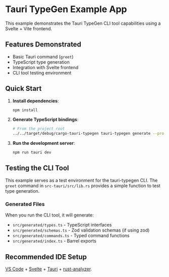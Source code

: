 # Tauri TypeGen Example App

This example demonstrates the Tauri TypeGen CLI tool capabilities using a Svelte + Vite frontend.

## Features Demonstrated

- Basic Tauri command (`greet`)
- TypeScript type generation
- Integration with Svelte frontend
- CLI tool testing environment

## Quick Start

1. **Install dependencies**:
   ```bash
   npm install
   ```

2. **Generate TypeScript bindings**:
   ```bash
   # From the project root
   ../../target/debug/cargo-tauri-typegen tauri-typegen generate --project-path ./src-tauri --output-path ./src/generated --validation zod --verbose
   ```

3. **Run the development server**:
   ```bash
   npm run tauri dev
   ```

## Testing the CLI Tool

This example serves as a test environment for the tauri-typegen CLI. The `greet` command in `src-tauri/src/lib.rs` provides a simple function to test type generation.

### Generated Files

When you run the CLI tool, it will generate:
- `src/generated/types.ts` - TypeScript interfaces
- `src/generated/schemas.ts` - Zod validation schemas (if using zod)
- `src/generated/commands.ts` - Typed command functions
- `src/generated/index.ts` - Barrel exports

## Recommended IDE Setup

[VS Code](https://code.visualstudio.com/) + [Svelte](https://marketplace.visualstudio.com/items?itemName=svelte.svelte-vscode) + [Tauri](https://marketplace.visualstudio.com/items?itemName=tauri-apps.tauri-vscode) + [rust-analyzer](https://marketplace.visualstudio.com/items?itemName=rust-lang.rust-analyzer).

